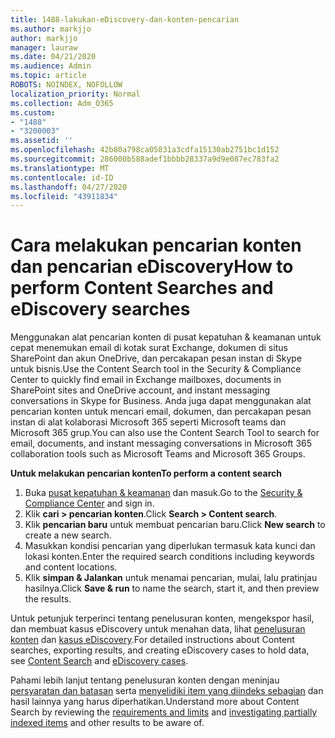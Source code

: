```yaml
---
title: 1488-lakukan-eDiscovery-dan-konten-pencarian
ms.author: markjjo
author: markjjo
manager: lauraw
ms.date: 04/21/2020
ms.audience: Admin
ms.topic: article
ROBOTS: NOINDEX, NOFOLLOW
localization_priority: Normal
ms.collection: Adm_O365
ms.custom:
- "1488"
- "3200003"
ms.assetid: ''
ms.openlocfilehash: 42b80a798ca05831a3cdfa15130ab2751bc1d152
ms.sourcegitcommit: 286000b588adef1bbbb28337a9d9e087ec783fa2
ms.translationtype: MT
ms.contentlocale: id-ID
ms.lasthandoff: 04/27/2020
ms.locfileid: "43911834"
---
```

# <a name="how-to-perform-content-searches-and-ediscovery-searches"></a><span data-ttu-id="6aee5-102">Cara melakukan pencarian konten dan pencarian eDiscovery</span><span class="sxs-lookup"><span data-stu-id="6aee5-102">How to perform Content Searches and eDiscovery searches</span></span>

<span data-ttu-id="6aee5-103">Menggunakan alat pencarian konten di pusat kepatuhan & keamanan untuk cepat menemukan email di kotak surat Exchange, dokumen di situs SharePoint dan akun OneDrive, dan percakapan pesan instan di Skype untuk bisnis.</span><span class="sxs-lookup"><span data-stu-id="6aee5-103">Use the Content Search tool in the Security & Compliance Center to quickly find email in Exchange mailboxes, documents in SharePoint sites and OneDrive account, and instant messaging conversations in Skype for Business.</span></span> <span data-ttu-id="6aee5-104">Anda juga dapat menggunakan alat pencarian konten untuk mencari email, dokumen, dan percakapan pesan instan di alat kolaborasi Microsoft 365 seperti Microsoft teams dan Microsoft 365 grup.</span><span class="sxs-lookup"><span data-stu-id="6aee5-104">You can also use the Content Search Tool to search for email, documents, and instant messaging conversations in Microsoft 365 collaboration tools such as Microsoft Teams and Microsoft 365 Groups.</span></span>

<span data-ttu-id="6aee5-105">**Untuk melakukan pencarian konten**</span><span class="sxs-lookup"><span data-stu-id="6aee5-105">**To perform a content search**</span></span>

1. <span data-ttu-id="6aee5-106">Buka [pusat kepatuhan & keamanan](https://protection.office.com) dan masuk.</span><span class="sxs-lookup"><span data-stu-id="6aee5-106">Go to the [Security & Compliance Center](https://protection.office.com) and sign in.</span></span>
2. <span data-ttu-id="6aee5-107">Klik **cari > pencarian konten**.</span><span class="sxs-lookup"><span data-stu-id="6aee5-107">Click **Search > Content search**.</span></span>
3. <span data-ttu-id="6aee5-108">Klik **pencarian baru** untuk membuat pencarian baru.</span><span class="sxs-lookup"><span data-stu-id="6aee5-108">Click **New search** to create a new search.</span></span>
4. <span data-ttu-id="6aee5-109">Masukkan kondisi pencarian yang diperlukan termasuk kata kunci dan lokasi konten.</span><span class="sxs-lookup"><span data-stu-id="6aee5-109">Enter the required search conditions including keywords and content locations.</span></span>  
5. <span data-ttu-id="6aee5-110">Klik **simpan & Jalankan** untuk menamai pencarian, mulai, lalu pratinjau hasilnya.</span><span class="sxs-lookup"><span data-stu-id="6aee5-110">Click **Save & run** to name the search, start it, and then preview the results.</span></span>

<span data-ttu-id="6aee5-111">Untuk petunjuk terperinci tentang penelusuran konten, mengekspor hasil, dan membuat kasus eDiscovery untuk menahan data, lihat [penelusuran konten](https://docs.microsoft.com/office365/securitycompliance/content-search) dan [kasus eDiscovery](https://docs.microsoft.com/office365/securitycompliance/ediscovery-cases).</span><span class="sxs-lookup"><span data-stu-id="6aee5-111">For detailed instructions about Content searches, exporting results, and creating eDiscovery cases to hold data, see [Content Search](https://docs.microsoft.com/office365/securitycompliance/content-search) and [eDiscovery cases](https://docs.microsoft.com/office365/securitycompliance/ediscovery-cases).</span></span>

<span data-ttu-id="6aee5-112">Pahami lebih lanjut tentang penelusuran konten dengan meninjau [persyaratan dan batasan](https://docs.microsoft.com/office365/securitycompliance/limits-for-content-search) serta [menyelidiki item yang diindeks sebagian](https://docs.microsoft.com/office365/securitycompliance/investigating-partially-indexed-items-in-ediscovery) dan hasil lainnya yang harus diperhatikan.</span><span class="sxs-lookup"><span data-stu-id="6aee5-112">Understand more about Content Search by reviewing the [requirements and limits](https://docs.microsoft.com/office365/securitycompliance/limits-for-content-search) and  [investigating partially indexed items](https://docs.microsoft.com/office365/securitycompliance/investigating-partially-indexed-items-in-ediscovery) and other results to be aware of.</span></span>